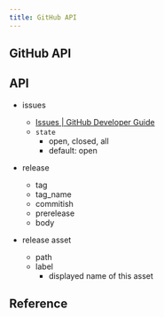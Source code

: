 ```yaml
---
title: GitHub API
---
```


## GitHub API


## API
* issues
    * [Issues | GitHub Developer Guide](https://developer.github.com/v3/issues/)
    * `state`
        * open, closed, all
        * default: open


* release
    * tag
    * tag_name
    * commitish
    * prerelease
    * body
* release asset
    * path
    * label
        * displayed name of this asset

## Reference

